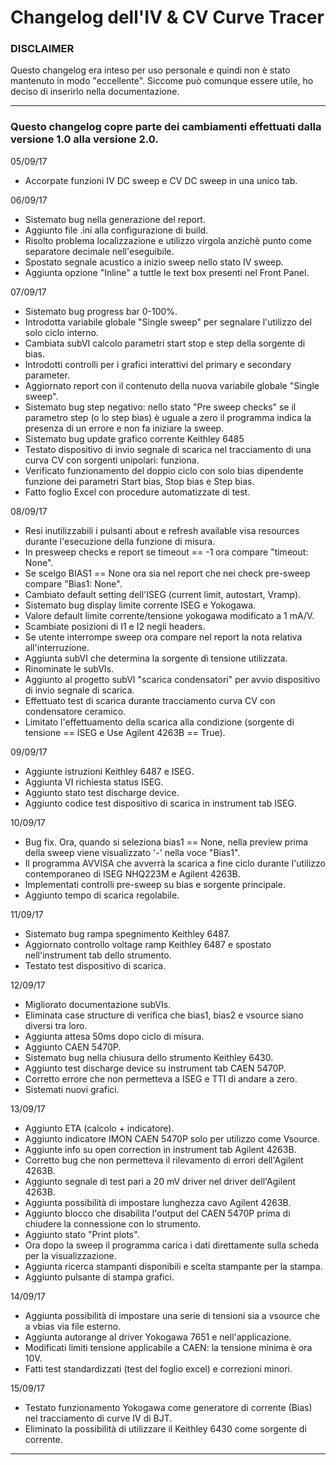 # Changelog dell'IV & CV Curve Tracer

### DISCLAIMER
Questo changelog era inteso per uso personale e quindi non è stato mantenuto in modo "eccellente". Siccome può comunque essere utile, ho deciso di inserirlo nella documentazione.

---

### Questo changelog copre parte dei cambiamenti effettuati dalla versione 1.0 alla versione 2.0.

05/09/17
+ Accorpate funzioni IV DC sweep e CV DC sweep in una unico tab.

06/09/17
+ Sistemato bug nella generazione del report.
+ Aggiunto file .ini alla configurazione di build.
+ Risolto problema localizzazione e utilizzo virgola anzichè punto come separatore decimale nell'eseguibile.
+ Spostato segnale acustico a inizio sweep nello stato IV sweep.
+ Aggiunta opzione "Inline" a tuttle le text box presenti nel Front Panel.

07/09/17
+ Sistemato bug progress bar 0-100%.
+ Introdotta variabile globale "Single sweep" per segnalare l'utilizzo del solo ciclo interno.
+ Cambiata subVI calcolo parametri start stop e step della sorgente di bias.
+ Introdotti controlli per i grafici interattivi del primary e secondary parameter.
+ Aggiornato report con il contenuto della nuova variabile globale "Single sweep".
+ Sistemato bug step negativo: nello stato "Pre sweep checks" se il parametro step (o lo step bias) è uguale a zero il programma indica la presenza di un errore e non fa iniziare la sweep.
+ Sistemato bug update grafico corrente Keithley 6485
+ Testato dispositivo di invio segnale di scarica nel tracciamento di una curva CV con sorgenti unipolari: funziona.
+ Verificato funzionamento del doppio ciclo con solo bias dipendente funzione dei parametri Start bias, Stop bias e Step bias.
+ Fatto foglio Excel con procedure automatizzate di test.

08/09/17
+ Resi inutilizzabili i pulsanti about e refresh available visa resources durante l'esecuzione della funzione di misura.
+ In presweep checks e report se timeout == -1 ora compare "timeout: None".
+ Se scelgo BIAS1 == None ora sia nel report che nei check pre-sweep compare "Bias1: None".
+ Cambiato default setting dell'ISEG (current limit, autostart, Vramp).
+ Sistemato bug display limite corrente ISEG e Yokogawa.
+ Valore default limite corrente/tensione yokogawa modificato a 1 mA/V.
+ Scambiate posizioni di I1 e I2 negli headers.
+ Se utente interrompe sweep ora compare nel report la nota relativa all'interruzione.
+ Aggiunta subVI che determina la sorgente di tensione utilizzata.
+ Rinominate le subVIs.
+ Aggiunto al progetto subVI "scarica condensatori" per avvio dispositivo di invio segnale di scarica.
+ Effettuato test di scarica durante tracciamento curva CV con condensatore ceramico.
+ Limitato l'effettuamento della scarica alla condizione (sorgente di tensione == ISEG e Use Agilent 4263B == True).


09/09/17
+ Aggiunte istruzioni Keithley 6487 e ISEG.
+ Aggiunta VI richiesta status ISEG.
+ Aggiunto stato test discharge device.
+ Aggiunto codice test dispositivo di scarica in instrument tab ISEG.

10/09/17
+ Bug fix. Ora, quando si seleziona bias1 == None, nella preview prima della sweep viene visualizzato '-' nella voce "Bias1".
+ Il programma AVVISA che avverrà la scarica a fine ciclo durante l'utilizzo contemporaneo di ISEG NHQ223M e Agilent 4263B.
+ Implementati controlli pre-sweep su bias e sorgente principale.
+ Aggiunto tempo di scarica regolabile.

11/09/17
+ Sistemato bug rampa spegnimento Keithley 6487.
+ Aggiornato controllo voltage ramp Keithley 6487 e spostato nell'instrument tab dello strumento.
+ Testato test dispositivo di scarica.

12/09/17
+ Migliorato documentazione subVIs.
+ Eliminata case structure di verifica che bias1, bias2 e vsource siano diversi tra loro.
+ Aggiunta attesa 50ms dopo ciclo di misura.
+ Aggiunto CAEN 5470P.
+ Sistemato bug nella chiusura dello strumento Keithley 6430.
+ Aggiunto test discharge device su instrument tab CAEN 5470P.
+ Corretto errore che non permetteva a ISEG e TTI di andare a zero.
+ Sistemati nuovi grafici.

13/09/17
+ Aggiunto ETA (calcolo + indicatore).
+ Aggiunto indicatore IMON CAEN 5470P solo per utilizzo come Vsource.
+ Aggiunte info su open correction in instrument tab Agilent 4263B.
+ Corretto bug che non permetteva il rilevamento di errori dell'Agilent 4263B.
+ Aggiunto segnale di test pari a 20 mV driver nel driver dell'Agilent 4263B.
+ Aggiunta possibilità di impostare lunghezza cavo Agilent 4263B.
+ Aggiunto blocco che disabilita l'output del CAEN 5470P prima di chiudere la connessione con lo strumento.
+ Aggiunto stato "Print plots".
+ Ora dopo la sweep il programma carica i dati direttamente sulla scheda per la visualizzazione.
+ Aggiunta ricerca stampanti disponibili e scelta stampante per la stampa.
+ Aggiunto pulsante di stampa grafici.

14/09/17
+ Aggiunta possibilità di impostare una serie di tensioni sia a vsource che a vbias via file esterno.
+ Aggiunta autorange al driver Yokogawa 7651 e nell'applicazione.
+ Modificati limiti tensione applicabile a CAEN: la tensione minima è ora 10V.
+ Fatti test standardizzati (test del foglio excel) e correzioni minori.

15/09/17
+ Testato funzionamento Yokogawa come generatore di corrente (Bias) nel tracciamento di curve IV di BJT.
+ Eliminato la possibilità di utilizzare il Keithley 6430 come sorgente di corrente.

---
